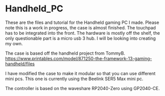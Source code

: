 # Handheld_PC
These are the files and tutorial for the Handheld gaming PC I made. 
Please note this is a work in progress, the case is almost finished.
The touchpad has to be integrated into the front. 
The hardware is mostly off the shelf, the only questionable part is a micro usb 3 hub.  I will be looking into creating my own.

The case is based off the handheld project from TommyB.  
https://www.printables.com/model/871250-the-framework-13-gaming-handheld/files

I have modified the case to make it modular so that you can use different mini pcs.  This one is currently using the Beelink SER5 Max mini pc.

The controller is based on the waveshare RP2040-Zero using GP2040-CE.
